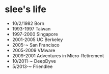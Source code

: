 slee's life
===============

- 10/2/1982 Born
- 1993-1997 Taiwan
- 1997-2000 Singapore
- 2001-2005 UC Berkeley
- 2005-~ San Francisco
- 2005-2009 VMware
- 2009-2001 Adventures in Micro-Retirement
- 10/2011-~ DeepDyve
- 5/2013-~ Friendlee
